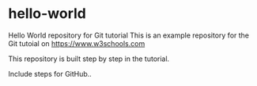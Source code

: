 # hello-world
Hello World repository for Git tutorial
This is an example repository for the Git tutoial on https://www.w3schools.com

This repository is built step by step in the tutorial. 

Include steps for GitHub..
